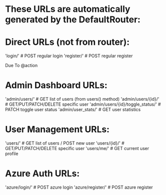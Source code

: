 # These URLs are automatically generated by the DefaultRouter:

# Direct URLs (not from router):
'login/'                          # POST regular login
'register/'                       # POST regular register

Due To @action

# Admin Dashboard URLs:
'admin/users/'                      # GET list of users (from users() method)
'admin/users/{id}/'                 # GET/PUT/PATCH/DELETE specific user
'admin/users/{id}/toggle_status/'   # PATCH toggle user status
'admin/user_stats/'                 # GET user statistics

# User Management URLs:
'users/'                           # GET list of users / POST new user
'users/{id}/'                      # GET/PUT/PATCH/DELETE specific user
'users/me/'                        # GET current user profile

# Azure Auth URLs:
'azure/login/'                     # POST azure login
'azure/register/'                  # POST azure register

